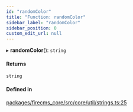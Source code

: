 ```yaml
---
id: "randomColor"
title: "Function: randomColor"
sidebar_label: "randomColor"
sidebar_position: 0
custom_edit_url: null
---
```


▸ **randomColor**(): `string`

#### Returns

`string`

#### Defined in

[packages/firecms_core/src/core/util/strings.ts:25](https://github.com/FireCMSco/firecms/blob/d45f3739/packages/firecms_core/src/core/util/strings.ts#L25)
